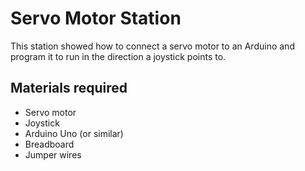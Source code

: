 # Servo Motor Station
This station showed how to connect a servo motor to an Arduino and program it to run in the direction a joystick points to.

## Materials required
* Servo motor
* Joystick
* Arduino Uno (or similar)
* Breadboard
* Jumper wires


